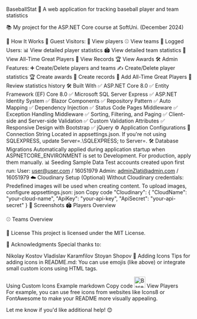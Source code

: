 BaseballStat
🎯 A web application for tracking baseball player and team statistics

📚 My project for the ASP.NET Core course at SoftUni. (December 2024)

🚀 How It Works
👥 Guest Visitors:
👀 View players
⚾ View teams
🔑 Logged Users:
📊 View detailed player statistics
🏟️ View detailed team statistics
🌟 View All-Time Great Players
🏅 View Records
🏆 View Awards
🛠️ Admin Features:
➕ Create/Delete players and teams
✍️ Create/Delete player statistics
🏆 Create awards
📜 Create records
🏅 Add All-Time Great Players
📖 Review statistics history
🛠️ Built With
✅ ASP.NET Core 8.0
✅ Entity Framework (EF) Core 8.0
✅ Microsoft SQL Server Express
✅ ASP.NET Identity System
✅ Blazor Components
✅ Repository Pattern
✅ Auto Mapping
✅ Dependency Injection
✅ Status Code Pages Middleware
✅ Exception Handling Middleware
✅ Sorting, Filtering, and Paging
✅ Client-side and Server-side Validation
✅ Custom Validation Attributes
✅ Responsive Design with Bootstrap
✅ jQuery
⚙️ Application Configurations
🔗 Connection String
Located in appsettings.json. If you're not using SQLEXPRESS, update Server=.\\SQLEXPRESS; to Server=.
🛠️ Database Migrations
Automatically applied during application startup when ASPNETCORE_ENVIRONMENT is set to Development. For production, apply them manually.
📊 Seeding Sample Data
Test accounts created upon first run:
User: user@user.com / 16051979
Admin: adminZlati@admin.com / 16051979
☁️ Cloudinary Setup (Optional)
Without Cloudinary credentials:
Predefined images will be used when creating content.
To upload images, configure appsettings.json:
json
Copy code
"Cloudinary": {
  "CloudName": "your-cloud-name",
  "ApiKey": "your-api-key",
  "ApiSecret": "your-api-secret"
}
📸 Screenshots
🏟️ Players Overview


⚾ Teams Overview


📜 License
This project is licensed under the MIT License.

🙏 Acknowledgments
Special thanks to:

Nikolay Kostov
Vladislav Karamfilov
Stoyan Shopov
📂 Adding Icons
Tips for adding icons in README.md:
You can use emojis (like above) or integrate small custom icons using HTML tags.

Using Custom Icons Example
markdown
Copy code
<img src="https://img.icons8.com/ios-filled/50/000000/baseball.png" alt="Baseball Icon" width="30" height="30"/> View Players  
For example, you can use free icons from websites like Icons8 or FontAwesome to make your README more visually appealing.

Let me know if you'd like additional help! 😊
